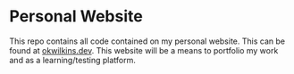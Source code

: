 # Personal Website

This repo contains all code contained on my personal website. This can be found at [okwilkins.dev](https://www.okwilkins.dev). This website will be a means to portfolio my work and as a learning/testing platform.
